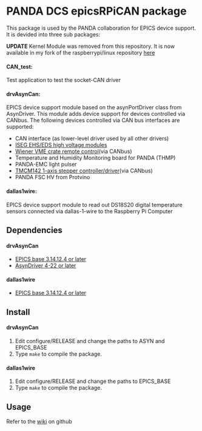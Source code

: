 # PANDA DCS epicsRPiCAN package

This package is used by the PANDA collaboration for EPICS device support.
It is devided into three sub packages:

__UPDATE__ Kernel Module was removed from this repository.
It is now available in my fork of the raspberrypi/linux repository
[here](https://github.com/ffeldbauer/PandaRPiKernel)

#### CAN_test:
Test application to test the socket-CAN driver

#### drvAsynCan:
EPICS device support module based on the asynPortDriver class from AsynDriver.
This module adds device support for devices controlled via CANbus.
The following devices controlled via CAN bus interfaces are supported:
   -  CAN interface (as lower-level driver used by all other drivers)
   -  [ISEG EHS/EDS high voltage modules](http://www.iseg-hv.com/en/products/product-details/product/21/)
   -  [Wiener VME crate remote control](http://www.wiener-d.com/products/24/19.html)(via CANbus)
   -  Temperature and Humidity Monitoring board for PANDA (THMP)
   -  PANDA-EMC light pulser
   -  [TMCM142 1-axis stepper controller/driver](http://www.mocontronic.de/de/katalog/motorsteuerungen/TMCM-142-IF)(via CANbus)
   -  PANDA FSC HV from Protvino

#### dallas1wire:
EPICS device support module to read out DS18S20 digital temperature sensors connected via
dallas-1-wire to the Raspberry Pi Computer

## Dependencies

#### drvAsynCan
-  [EPICS base 3.14.12.4 or later](http://www.aps.anl.gov/epics/)
-  [AsynDriver 4-22 or later](http://www.aps.anl.gov/epics/modules/soft/asyn/)

#### dallas1wire
-  [EPICS base 3.14.12.4 or later](http://www.aps.anl.gov/epics/)

## Install

#### drvAsynCan
 1.  Edit configure/RELEASE and change the paths to ASYN and EPICS_BASE
 2.  Type `make` to compile the package.

#### dallas1wire
 1.  Edit configure/RELEASE and change the paths to EPICS_BASE
 2.  Type `make` to compile the package.

## Usage

Refer to the [wiki](https://github.com/ffeldbauer/epics_RPi_can/wiki) on github

